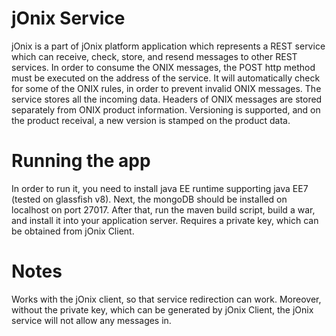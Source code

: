 # jOnix Service

jOnix is a part of jOnix platform application which represents a REST service which can receive, check, store, and resend messages to other REST services. In order to consume the ONIX messages, the POST http method must be executed on the address of the service. It will automatically check for some of the ONIX rules, in order to prevent invalid ONIX messages. The service stores all the incoming data. Headers of ONIX messages are stored separately from ONIX product information. Versioning is supported, and on the product receival, a new version is stamped on the product data.

# Running the app

In order to run it, you need to install java EE runtime supporting java EE7 (tested on glassfish v8). Next, the mongoDB should be installed on localhost on port 27017. After that, run the maven build script, build a war, and install it into your application server. Requires a private key, which can be obtained from jOnix Client.

# Notes

Works with the jOnix client, so that service redirection can work. Moreover, without the private key, which can be generated by jOnix Client, the jOnix service will not allow any messages in.
